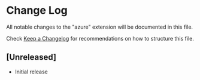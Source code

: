 # Change Log

All notable changes to the "azure" extension will be documented in this file.

Check [Keep a Changelog](http://keepachangelog.com/) for recommendations on how to structure this file.

## [Unreleased]

- Initial release
